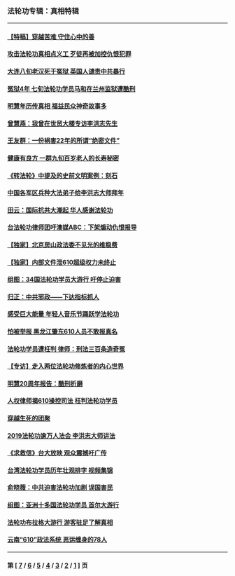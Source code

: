 ### 法轮功专辑：真相特辑
---
#### [【特稿】穿越苦难 守住心中的善](../../pages/nf4389/n13784979.md?09080430) 
#### [攻击法轮功真相点义工 歹徒再被加控仇恨犯罪](../../pages/nf4389/n13601019.md?09080430) 
#### [大连八旬老汉死于冤狱 英国人谴责中共暴行](../../pages/nf4389/n13480118.md?09080430) 
#### [冤狱4年 七旬法轮功学员马和在兰州监狱遭酷刑](../../pages/nf4389/n13304688.md?09080430) 
#### [明慧年历传真相 福益民众神奇故事多](../../pages/nf4389/n13294545.md?09080430) 
#### [曾慧燕：我曾在世贸大楼专访李洪志先生](../../pages/nf4389/n12898729.md?09080430) 
#### [王友群：一份祸害22年的所谓“绝密文件”](../../pages/nf4389/n12871750.md?09080430) 
#### [健康有良方 一群九旬百岁老人的长寿秘密](../../pages/nf4389/n12847475.md?09080430) 
#### [《转法轮》中提及的史前文明案例：刻石](../../pages/nf4389/n12758577.md?09080430) 
#### [中国各军区兵种大法弟子给李洪志大师拜年](../../pages/nf4389/n12750047.md?09080430) 
#### [田云：国际抗共大潮起 华人感谢法轮功](../../pages/nf4389/n12357708.md?09080430) 
#### [台法轮功律师团吁澳媒ABC：下架煽动仇恨报导](../../pages/nf4389/n12279917.md?09080430) 
#### [【独家】北京房山政法委不见光的维稳费](../../pages/nf4389/n12031979.md?09080430) 
#### [【独家】内部文件泄610超级权力未终止](../../pages/nf4389/n12023895.md?09080430) 
#### [组图：34国法轮功学员大游行 吁停止迫害](../../pages/nf4389/n11492658.md?09080430) 
#### [归正：中共邪政——下达指标抓人](../../pages/nf4389/n11474770.md?09080430) 
#### [感受巨大能量 年轻人音乐节踊跃学法轮功](../../pages/nf4389/n11441981.md?09080430) 
#### [怕被举报 黑龙江肇东610人员不敢报真名](../../pages/nf4389/n11436499.md?09080430) 
#### [法轮功学员遭枉判 律师：刑法三百条造奇冤](../../pages/nf4389/n11433943.md?09080430) 
#### [【专访】走入两位法轮功修炼者的内心世界](../../pages/nf4389/n11415623.md?09080430) 
#### [明慧20周年报告：酷刑折磨](../../pages/nf4389/n11387954.md?09080430) 
#### [人权律师揭610操控司法 枉判法轮功学员](../../pages/nf4389/n11313370.md?09080430) 
#### [穿越生死的团聚](../../pages/nf4389/n11258922.md?09080430) 
#### [2019法轮功逾万人法会 李洪志大师讲法](../../pages/nf4389/n11265303.md?09080430) 
#### [《求救信》台大放映 观众震撼吁广传](../../pages/nf4389/n10922251.md?09080430) 
#### [台湾法轮功学员历年壮观排字 视频集锦](../../pages/nf4389/n10878789.md?09080430) 
#### [俞晓薇：中共迫害法轮功加剧 误国害民](../../pages/nf4389/n10859260.md?09080430) 
#### [组图：亚洲十多国法轮功学员 首尔大游行](../../pages/nf4389/n10781149.md?09080430) 
#### [法轮功布拉格大游行 游客驻足了解真相](../../pages/nf4389/n10749360.md?09080430) 
#### [云南“610”政法系统 恶运缠身的78人](../../pages/nf4389/n10747534.md?09080430) 

---
#### 第 [ [7](./7.md?09080430) / [6](./6.md?09080430) / [5](./5.md?09080430) / [4](./4.md?09080430) / [3](./3.md?09080430) / [2](./2.md?09080430) / [1](./1.md?09080430) ] 页
